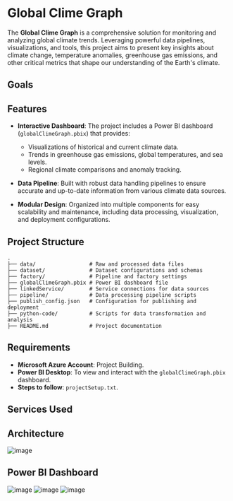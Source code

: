 # Global Clime Graph

The **Global Clime Graph** is a comprehensive solution for monitoring and analyzing global climate trends. Leveraging powerful data pipelines, visualizations, and tools, this project aims to present key insights about climate change, temperature anomalies, greenhouse gas emissions, and other critical metrics that shape our understanding of the Earth's climate.
## Goals
## Features

- **Interactive Dashboard**: The project includes a Power BI dashboard (`globalClimeGraph.pbix`) that provides:

  - Visualizations of historical and current climate data.
  - Trends in greenhouse gas emissions, global temperatures, and sea levels.
  - Regional climate comparisons and anomaly tracking.

- **Data Pipeline**: Built with robust data handling pipelines to ensure accurate and up-to-date information from various climate data sources.

- **Modular Design**: Organized into multiple components for easy scalability and maintenance, including data processing, visualization, and deployment configurations.

## Project Structure

```
.
├── data/                 # Raw and processed data files
├── dataset/              # Dataset configurations and schemas
├── factory/              # Pipeline and factory settings
├── globalClimeGraph.pbix # Power BI dashboard file
├── linkedService/        # Service connections for data sources
├── pipeline/             # Data processing pipeline scripts
├── publish_config.json   # Configuration for publishing and deployment
├── python-code/          # Scripts for data transformation and analysis
├── README.md             # Project documentation
```

## Requirements

- **Microsoft Azure Account**: Project Building.
- **Power BI Desktop**: To view and interact with the `globalClimeGraph.pbix` dashboard.
- **Steps to follow**: `projectSetup.txt`.
## Services Used

## Architecture
![image](https://github.com/user-attachments/assets/494f60d3-d81b-4846-8ff8-2a83e233f4c8)

## Power BI Dashboard
![image](https://github.com/user-attachments/assets/91f9000b-62c0-49dc-98e3-d2408fe65753)
![image](https://github.com/user-attachments/assets/5f958aff-1ed5-427d-ab36-b90e214204c2)
![image](https://github.com/user-attachments/assets/92db4e72-de4a-4ec3-be13-60be599d10f0)



